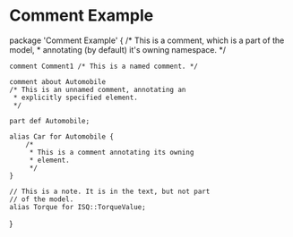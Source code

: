 # Comment Example

package 'Comment Example' {
	/* This is a comment, which is a part of the model, 
	 * annotating (by default) it's owning namespace. */
	
	comment Comment1 /* This is a named comment. */
	
	comment about Automobile
	/* This is an unnamed comment, annotating an 
	 * explicitly specified element. 
	 */
	 
	part def Automobile;
	
	alias Car for Automobile {
		/*
		 * This is a comment annotating its owning
		 * element.
		 */
	}	                         
	
	// This is a note. It is in the text, but not part 
	// of the model.
	alias Torque for ISQ::TorqueValue;
}